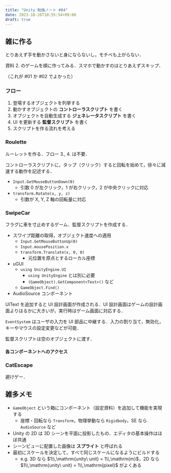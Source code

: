 ```yaml
---
title: "Unity 勉強ノート #04"
date: 2023-10-26T10:55:54+09:00
draft: true
---
```


## 雑に作る
とりあえず手を動かさないと身にならないし，モチベも上がらない．

資料 2. のゲームを順に作ってみる．スマホで動かすのはとりあえずスキップ．

（これが #01 か #02 でよかった）

### フロー
1. 登場するオブジェクトを列挙する
2. 動かすオブジェクトの **コントローラスクリプト** を書く
3. オブジェクトを自動生成する **ジェネレータスクリプト** を書く
4. UI を更新する **監督スクリプト** を書く
5. スクリプトを作る流れを考える

### Roulette
ルーレットを作る．フロー 3., 4. は不要．

コントローラスクリプトに，タップ（クリック）すると回転を始めて，徐々に減速する動作を記述する．

- `Input.GetMouseButtonDown(0)`
  - 引数 0 が左クリック，1 が右クリック，2 が中央クリックに対応
- `transform.Rotate(x, y, z)`
  - 引数が X, Y, Z 軸の回転量に対応

### SwipeCar
フラグに車を寸止めするゲーム．監督スクリプトを作成する．

- スワイプ距離の取得，オブジェクト速度への適用
  - `Input.GetMouseButtonUp(0)`
  - `Input.mousePosition.x`
  - `transform.Translate(x, 0, 0)`
    - 元位置を原点とするローカル座標
- uGUI
  - `using UnityEngine.UI`
    - `using UnityEngine` とは別に必要
    - `(GameObject).GetComponent<Text>()` など
  - `GameObject.Find()`
- AudioSource コンポーネント

UIText を追加すると UI 設計画面が作成される．UI 設計画面はゲームの設計画面よりはるかに大きいが，実行時はゲーム画面に対応する．

`EventSystem` はユーザの入力を UI 部品に中継する．入力の割り当て，無効化，キーやマウスの設定変更などが可能．

監督スクリプトは空のオブジェクトに渡す．

#### 各コンポーネントへのアクセス

### CatEscape
避けゲー．

## 雑多メモ
- `GameObject` という箱にコンポーネント（設定資料）を追加して機能を実現する
  - 座標・回転なら `Transform`，物理挙動なら `Rigidbody`，SE なら `AudioSource` など
- Unity の 2D は 3D シーンを平面に投影したもの．エディタの基本操作はほぼ共通
- シーンビューに配置した画像は **スプライト** と呼ばれる
- 最初にスケールを決定して、すべて同じスケールになるようにビルドする
  - e.g. 3D なら $1\\,\mathrm{unity\ unit} = 1\\,\mathrm{m}$，2D なら $1\\,\mathrm{unity\ unit} = 1\\,\mathrm{pixel}$ がよくある
